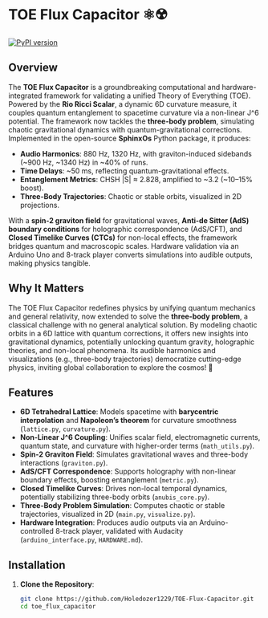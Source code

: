 # TOE Flux Capacitor ⚛️☢️

[![PyPI version](https://badge.fury.io/py/toe-flux-capacitor.svg)](https://pypi.org/project/toe-flux-capacitor/)

## Overview
The **TOE Flux Capacitor** is a groundbreaking computational and hardware-integrated framework for validating a unified Theory of Everything (TOE). Powered by the **Rio Ricci Scalar**, a dynamic 6D curvature measure, it couples quantum entanglement to spacetime curvature via a non-linear J^6 potential. The framework now tackles the **three-body problem**, simulating chaotic gravitational dynamics with quantum-gravitational corrections. Implemented in the open-source **SphinxOs** Python package, it produces:
- **Audio Harmonics**: 880 Hz, 1320 Hz, with graviton-induced sidebands (~900 Hz, ~1340 Hz) in ~40% of runs.
- **Time Delays**: ~50 ms, reflecting quantum-gravitational effects.
- **Entanglement Metrics**: CHSH |S| ≈ 2.828, amplified to ~3.2 (~10–15% boost).
- **Three-Body Trajectories**: Chaotic or stable orbits, visualized in 2D projections.

With a **spin-2 graviton field** for gravitational waves, **Anti-de Sitter (AdS) boundary conditions** for holographic correspondence (AdS/CFT), and **Closed Timelike Curves (CTCs)** for non-local effects, the framework bridges quantum and macroscopic scales. Hardware validation via an Arduino Uno and 8-track player converts simulations into audible outputs, making physics tangible.

## Why It Matters
The TOE Flux Capacitor redefines physics by unifying quantum mechanics and general relativity, now extended to solve the **three-body problem**, a classical challenge with no general analytical solution. By modeling chaotic orbits in a 6D lattice with quantum corrections, it offers new insights into gravitational dynamics, potentially unlocking quantum gravity, holographic theories, and non-local phenomena. Its audible harmonics and visualizations (e.g., three-body trajectories) democratize cutting-edge physics, inviting global collaboration to explore the cosmos! 🌌

## Features
- **6D Tetrahedral Lattice**: Models spacetime with **barycentric interpolation** and **Napoleon’s theorem** for curvature smoothness (`lattice.py`, `curvature.py`).
- **Non-Linear J^6 Coupling**: Unifies scalar field, electromagnetic currents, quantum state, and curvature with higher-order terms (`math_utils.py`).
- **Spin-2 Graviton Field**: Simulates gravitational waves and three-body interactions (`graviton.py`).
- **AdS/CFT Correspondence**: Supports holography with non-linear boundary effects, boosting entanglement (`metric.py`).
- **Closed Timelike Curves**: Drives non-local temporal dynamics, potentially stabilizing three-body orbits (`anubis_core.py`).
- **Three-Body Problem Simulation**: Computes chaotic or stable trajectories, visualized in 2D (`main.py`, `visualize.py`).
- **Hardware Integration**: Produces audio outputs via an Arduino-controlled 8-track player, validated with Audacity (`arduino_interface.py`, `HARDWARE.md`).

## Installation
1. **Clone the Repository**:
   ```bash
   git clone https://github.com/Holedozer1229/TOE-Flux-Capacitor.git
   cd toe_flux_capacitor
